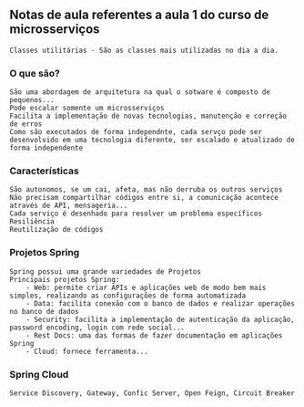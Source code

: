## Notas de aula referentes a aula 1 do curso de microsserviços
    Classes utilitárias - São as classes mais utilizadas no dia a dia.

### O que são?
    São uma abordagem de arquitetura na qual o sotware é composto de pequenos...
    Pode escalar somente um microsserviços
    Facilita a implementação de novas tecnologias, manutenção e correção de erros
    Como são executados de forma independnte, cada servço pode ser desenvolvido em uma tecnologia diferente, ser escalado e atualizado de forma independente

### Características
    São autonomos, se um cai, afeta, mas não derruba os outros serviços
    Não precisam compartilhar códigos entre si, a comunicação acontece através de API, mensageria...
    Cada serviço é desenhado para resolver um problema específicos
    Resiliência
    Reutilização de códigos

### Projetos Spring
    Spring possui uma grande variedades de Projetos
    Principais projetos Spring: 
        - Web: permite criar APIs e aplicações web de modo bem mais simples, realizando as configurações de forma automatizada
        - Data: facilita conexão com o banco de dados e realizar operações no banco de dados
        - Security: facilita a implementação de autenticação da aplicação, password encoding, login com rede social...
        - Rest Docs: uma das formas de fazer documentação em aplicações Spring
        - Cloud: fornece ferramenta...

### Spring Cloud
    Service Discovery, Gateway, Confic Server, Open Feign, Circuit Breaker